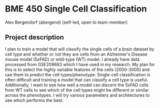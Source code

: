 # BME 450 Single Cell Classification
Alex Bergendorf (abergend)
(self-led, open to team-member)
## Project description

I plan to train a model that will classify the single cells of a brain dataset by cell type and whether or not they are cells from an Alzheimer's Disease mouse model (5xFAD) or wild-type (WT) model. I already have data processed from GSE208683 which I have used in my research. My plan for this is to select the highly variable features of the cells (2000-3000) and use them to predict the cell types/phenotype. Single-cell classification is often difficult and training a model that can classify a cell type is useful. Additionally, I want to see how well a model can discern the 5xFAD cells from WT cells to see which of the cell types might be different or similar across the phenotypes. I will try various parameters and architectures to see which performs the best.
